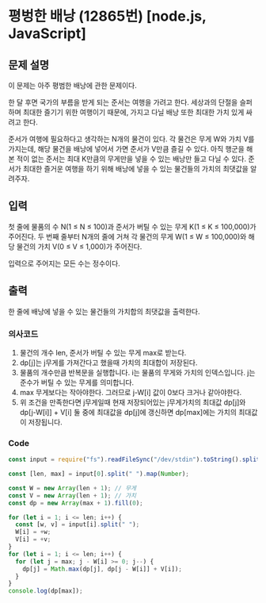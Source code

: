 # 평벙한 배낭 (12865번) [node.js, JavaScript] 

## 문제 설명
이 문제는 아주 평범한 배낭에 관한 문제이다.

한 달 후면 국가의 부름을 받게 되는 준서는 여행을 가려고 한다. 세상과의 단절을 슬퍼하며 최대한 즐기기 위한 여행이기 때문에, 가지고 다닐 배낭 또한 최대한 가치 있게 싸려고 한다.

준서가 여행에 필요하다고 생각하는 N개의 물건이 있다. 각 물건은 무게 W와 가치 V를 가지는데, 해당 물건을 배낭에 넣어서 가면 준서가 V만큼 즐길 수 있다. 아직 행군을 해본 적이 없는 준서는 최대 K만큼의 무게만을 넣을 수 있는 배낭만 들고 다닐 수 있다. 준서가 최대한 즐거운 여행을 하기 위해 배낭에 넣을 수 있는 물건들의 가치의 최댓값을 알려주자.

## 입력
첫 줄에 물품의 수 N(1 ≤ N ≤ 100)과 준서가 버틸 수 있는 무게 K(1 ≤ K ≤ 100,000)가 주어진다. 두 번째 줄부터 N개의 줄에 거쳐 각 물건의 무게 W(1 ≤ W ≤ 100,000)와 해당 물건의 가치 V(0 ≤ V ≤ 1,000)가 주어진다.

입력으로 주어지는 모든 수는 정수이다.

## 출력
한 줄에 배낭에 넣을 수 있는 물건들의 가치합의 최댓값을 출력한다.

### 의사코드 
1. 물건의 개수 len,  준서가 버틸 수 있는 무게 max로 받는다.
2. dp[j]는 j무게를 가져간다고 했을때 가치의 최대합이 저장된다.
3. 물품의 개수만큼 반복문을 실행합니다. i는 물품의 무게와 가치의 인덱스입니다. j는 준수가 버틸 수 있는 무게를 의미합니다. 
4. max 무게보다는 작아야한다. 그러므로 j-W[i] 값이 0보다 크거나 같아야한다.
5. 위 조건을 만족한다면 j무게일때 현재 저장되어있는 j무게가치의 최대값 dp[j]와 dp[j-W[i]] + V[i] 둘 중에 최대값을 dp[j]에 갱신하면 dp[max]에는 가치의 최대값이 저장됩니다.

### Code
```js
const input = require("fs").readFileSync("/dev/stdin").toString().split("\n");

const [len, max] = input[0].split(" ").map(Number);

const W = new Array(len + 1); // 무게
const V = new Array(len + 1); // 가치
const dp = new Array(max + 1).fill(0);

for (let i = 1; i <= len; i++) {
  const [w, v] = input[i].split(" ");
  W[i] = +w;
  V[i] = +v;
}
for (let i = 1; i <= len; i++) {
  for (let j = max; j - W[i] >= 0; j--) {
    dp[j] = Math.max(dp[j], dp[j - W[i]] + V[i]);
  }
}
console.log(dp[max]);
```